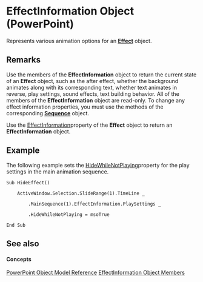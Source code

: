 
# EffectInformation Object (PowerPoint)

Represents various animation options for an  **[Effect](359ac3da-86cd-8003-d691-349d20fd1777.md)** object.


## Remarks

Use the members of the  **EffectInformation** object to return the current state of an **Effect** object, such as the after effect, whether the background animates along with its corresponding text, whether text animates in reverse, play settings, sound effects, text building behavior. All of the members of the **EffectInformation** object are read-only. To change any effect information properties, you must use the methods of the corresponding **[Sequence](37a5224f-2461-b575-acb6-6905bbb5136d.md)** object.

Use the [EffectInformation](68c61bfc-842e-6659-eda9-cc4899c50b94.md)property of the  **Effect** object to return an **EffectInformation** object.


## Example

The following example sets the [HideWhileNotPlaying](04fb6933-b0ee-762a-f24b-662253647a16.md)property for the play settings in the main animation sequence.


```
Sub HideEffect()

    ActiveWindow.Selection.SlideRange(1).TimeLine _

        .MainSequence(1).EffectInformation.PlaySettings _

        .HideWhileNotPlaying = msoTrue

End Sub
```


## See also


#### Concepts


[PowerPoint Object Model Reference](00acd64a-5896-0459-39af-98df2849849e.md)
[EffectInformation Object Members](a4d1a670-2592-5b92-9506-2e576b3a4e88.md)
